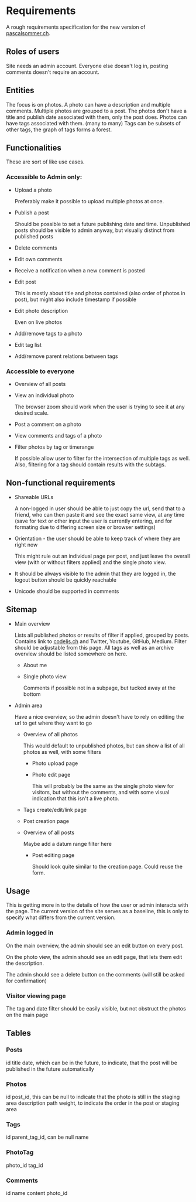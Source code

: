 # Requirements

A rough requirements specification for the new version of [pascalsommer.ch](http://pascalsommer.ch/).


## Roles of users

Site needs an admin account. Everyone else doesn't log in, posting comments doesn't require an account.


## Entities

The focus is on photos.
A photo can have a description and multiple comments.
Multiple photos are grouped to a post.
The photos don't have a title and publish date associated with them, only the post does.
Photos can have tags associated with them. (many to many)
Tags can be subsets of other tags, the graph of tags forms a forest.

## Functionalities

These are sort of like use cases.


### Accessible to Admin only:

* Upload a photo
  
  Preferably make it possible to upload multiple photos at once.

* Publish a post
  
  Should be possible to set a future publishing date and time. Unpublished posts should be visible to admin anyway, but visually distinct from published posts

* Delete comments

* Edit own comments

* Receive a notification when a new comment is posted

* Edit post

  This is mostly about title and photos contained (also order of photos in post), but might also include timestamp if possible

* Edit photo description

  Even on live photos

* Add/remove tags to a photo

* Edit tag list

* Add/remove parent relations between tags


### Accessible to everyone

* Overview of all posts

* View an individual photo

  The browser zoom should work when the user is trying to see it at any desired scale.

* Post a comment on a photo

* View comments and tags of a photo

* Filter photos by tag or timerange

  If possible allow user to filter for the intersection of multiple tags as well. Also, filtering for a tag should contain results with the subtags.


## Non-functional requirements

* Shareable URLs

  A non-logged in user should be able to just copy the url, send that to a friend, who can then paste it and see the exact same view, at any time (save for text or other input the user is currently entering, and for formating due to differing screen size or browser settings)

* Orientation - the user should be able to keep track of where they are right now

  This might rule out an individual page per post, and just leave the overall view (with or without filters applied) and the single photo view.

* It should be always visible to the admin that they are logged in, the logout button should be quickly reachable

* Unicode should be supported in comments


## Sitemap

* Main overview

  Lists all published photos or results of filter if applied, grouped by posts. Contains link to [codelis.ch](http://codelis.ch/) and Twitter, Youtube, GitHub, Medium. Filter should be adjustable from this page. All tags as well as an archive overview should be listed somewhere on here.

  * About me

  * Single photo view

    Comments if possible not in a subpage, but tucked away at the bottom

* Admin area

  Have a nice overview, so the admin doesn't have to rely on editing the url to get where they want to go

  * Overview of all photos

    This would default to unpublished photos, but can show a list of all photos as well, with some filters

    * Photo upload page

    * Photo edit page

      This will probably be the same as the single photo view for visitors, but without the comments, and with some visual indication that this isn't a live photo.

  * Tags create/edit/link page

  * Post creation page

  * Overview of all posts

    Maybe add a datum range filter here

    * Post editing page

      Should look quite similar to the creation page. Could reuse the form.


## Usage

This is getting more in to the details of how the user or admin interacts with the page. The current version of the site serves as a baseline, this is only to specify what differs from the current version.


### Admin logged in

On the main overview, the admin should see an edit button on every post.

On the photo view, the admin should see an edit page, that lets them edit the description.

The admin should see a delete button on the comments (will still be asked for confirmation)


### Visitor viewing page

The tag and date filter should be easily visible, but not obstruct the photos on the main page


## Tables

### Posts

id
title
date, which can be in the future, to indicate, that the post will be published in the future automatically

### Photos

id
post_id, this can be null to indicate that the photo is still in the staging area
description
path
weight, to indicate the order in the post or staging area

### Tags

id
parent_tag_id, can be null
name

### PhotoTag

photo_id
tag_id

### Comments

id
name
content
photo_id